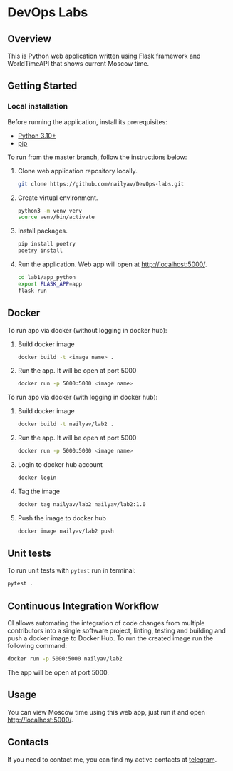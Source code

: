 # DevOps Labs

## Overview
This is Python web application written using Flask framework and WorldTimeAPI that shows current Moscow time.

## Getting Started
### Local installation
Before running the application, install its prerequisites:
* [Python 3.10+](https://www.python.org/downloads/)
* [pip](https://pip.pypa.io/en/stable/installation/)

To run from the master branch, follow the instructions below:
1. Clone web application repository locally.
    ```bash
    git clone https://github.com/nailyav/DevOps-labs.git
    ```
2. Create virtual environment.
    ```bash
    python3 -m venv venv
    source venv/bin/activate
    ```
3. Install packages.
    ```bash
    pip install poetry
    poetry install
    ```
4. Run the application. Web app will open at [http://localhost:5000/](http://localhost:5000/).
    ```bash
    cd lab1/app_python
    export FLASK_APP=app
    flask run
    ```
## Docker
To run app via docker (without logging in docker hub):
1. Build docker image
    ```bash
    docker build -t <image name> .
    ```
2. Run the app. It will be open at port 5000
    ```bash
    docker run -p 5000:5000 <image name>
    ```
    
To run app via docker (with logging in docker hub):
1. Build docker image
    ```bash
    docker build -t nailyav/lab2 .
    ```
2. Run the app. It will be open at port 5000
    ```bash
    docker run -p 5000:5000 <image name>
    ```
3. Login to docker hub account
    ```bash
    docker login
    ```
4. Tag the image
    ```bash
    docker tag nailyav/lab2 nailyav/lab2:1.0
    ```
5. Push the image to docker hub
    ```bash
    docker image nailyav/lab2 push
    ```

## Unit tests
To run unit tests with `pytest` run in terminal:

```bash
pytest .
```

## Continuous Integration Workflow
CI allows automating the integration of code changes from multiple contributors into a single software project, linting, testing and building and push a docker image to Docker Hub. To run the created image run the following command:

```bash
docker run -p 5000:5000 nailyav/lab2
```
The app will be open at port 5000.

## Usage
You can view Moscow time using this web app, just run it and open [http://localhost:5000/](http://localhost:5000/).

## Contacts
If you need to contact me, you can find my active contacts at [telegram](https://not_toxic14.me/).
